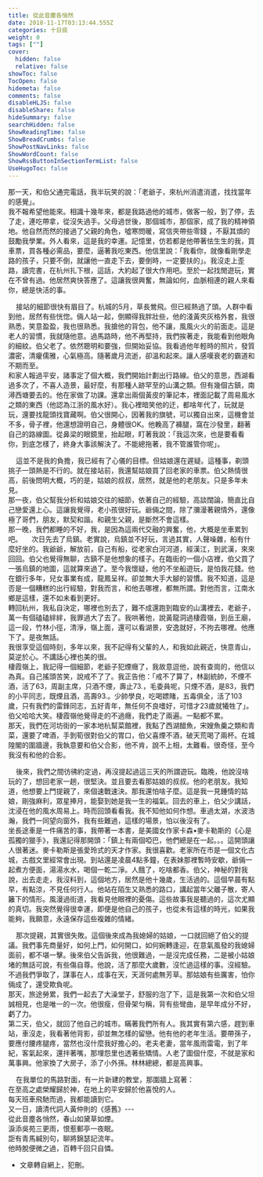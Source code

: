 ```yaml
---
title: 從此音塵各悄然
date: 2018-11-17T03:13:44.555Z
categories: 十日痰
weight: 0
tags: [""]
cover:
  hidden: false
  relative: false
showToc: false
TocOpen: false
hidemeta: false
comments: false
disableHLJS: false
disableShare: false
hideSummary: false
searchHidden: false
ShowReadingTime: false
ShowBreadCrumbs: false
ShowPostNavLinks: false
ShowWordCount: false
ShowRssButtonInSectionTermList: false
UseHugoToc: false
---
```


那一天，和伯父通完電話，我半玩笑的說：「老爺子，來杭州消遣消遣，找找當年的感覺」。  
我不報希望他能來。相識十幾年來，都是我路過他的城市，做客一般，到了停，去了走，連吃帶拿，從沒失過手。父母過世後，那個城市，那個家，成了我的精神領地。他自然而然的接過了父親的角色，噓寒問暖，寫信夾帶些零錢 ，不厭其煩的鼓勵我學業。外人看來，這是我的幸運。記憶里，仿若都是他帶著怯生生的我，買車票，買各種必需品，要麼，逼著我吃東西。他信里說：「我看你，就像看剛學走路的孩子，只要不倒，就讓他一直走下去，要倒時，一定要扶的」。我沒走上歪路，讀完書，在杭州扎下根，這話，大約起了很大作用吧。至於一起找閒遊玩，實在不曾有過。他居然爽快答應了。這讓我很興奮，無論如何，血脈相連的親人來看你，總是快活的事。  

    接站的細節很快有眉目了。杭城的5月，草長鶯飛。但已經熱過了頭。人群中看到他，居然有些恍惚。倆人站一起，倒顯得我胖壯些，他的淺黃夾灰格外套，我很熟悉，笑意盈盈，我也很熟悉。我搶他的背包，他不讓，風風火火的前面走。這是老人的習慣，我就隨他意。過馬路時，他不再堅持，我們挨著走，我能看到他眼角的細紋。伯父老了。依然聰明和要強，但開始妥協。我看過他年輕時的照片，發質濃密，清癯儒雅，心氣極高。隨著歲月流逝，卻溫和起來。讓人感嘆衰老的霸道和不期而至。  
和家人報過平安，諸事定了個大概，我們開始計劃出行路線。伯父的意思，西湖看過多次了，不喜人造景，最好麼，有那種人跡罕至的山溝之類。但有幾個古鎮，南潯西塘要去的。他在家做了功課。還拿出兩個黃皮的筆記本，裡面記載了周易風水之類的東西（他認為江浙的風水好）。我心裡暗笑他的迂，都啥年代了，玩就是玩，還要找龍頭找寶藏啊。伯父很開心，因著我的旗號，可以獨自出來，這機會並不多，骨子裡，他還想證明自己，身體很OK。他輓高了褲腿，窩在沙發里，翻著自己的路線圖。從鼻梁的眼鏡里，抬起眼，盯著我說：「我這次來，也是要看看你，到底怎樣了，終身大事該解決了。不能總拖著，我不管誰管你呢」。  

    這並不是我的負擔，我已經有了心儀的目標。但姑娘還在遲疑。這種事，剃頭挑子一頭熱是不行的。就在接站前，我還幫姑娘買了回老家的車票。伯父熱情很高，前後問明大概，巧的是，姑娘的叔叔，居然，就是他的老朋友。只是多年未見。  
那一夜，伯父幫我分析和姑娘交往的細節，依著自己的經驗，高談闊論，簡直比自己戀愛還上心。這讓我覺得，老小孩很好玩。爺倆之間，除了瀰漫著親情外，還像極了哥們，朋友，默契和諧。和親生父親，是斷然不會這樣。  
那一晚，我們都睡的不好，我，是因為這兩代交融的興奮，他，大概是坐車累到吧。
    次日先去了烏鎮。老實說，烏鎮並不好玩，言過其實，人聲噪雜，船有什麼好坐的。我爺爺，解放前，自己有船，從老家白河河道，經漢江，到武漢，來來回回。伯父也覺得無聊，古鎮不是他想象的樣子。在臨街的一個小店裡，伯父買了一張烏鎮的地圖，這就算來過了。至今我懷疑，他的不坐船遊玩，是怕我花錢。他在銀行多年，兒女事業有成，龍鳳呈祥。卻並無大手大腳的習慣。我不知道，這是否是一個糟糕的出行經驗，對我而言，和他去哪裡，都無所謂。對他而言，江南水鄉是這樣，還不如未看到更好。  
轉回杭州，我私自決定，哪裡也別去了，難不成還跑到臨安的山溝裡去，老爺子，萬一有個磕磕絆絆，我罪過大了去了。我哄著他，說黃龍洞過棲霞嶺，到岳王廟，這一段，竹林小徑，清淨，嶺上面，還可以看湖景，安逸就好，不拘去哪裡。他應下了。是夜無話。  
我很享受這個時刻，多年以來，我不記得有父輩的人，和我如此親近，快意青山，莫逆於心。不講話心裡也美的很。  
棲霞嶺上，我記得一個細節，老爺子犯煙癮了，我故意逗他，說有查崗的，他信以為真。自己搖頭苦笑，說戒不了了。我正告他：「戒不了算了，林副統帥，不煙不酒，活了63，周副主席，只酒不煙，壽止73.，毛委員呢，只煙不酒，是83，我們的小平同志，既煙且酒，高壽93.。少帥學良，吃喝嫖賭，五毒俱全，活了103歲，只有我們的雷鋒同志，五好青年，無任何不良嗜好，可惜才23歲就犧牲了」。伯父哈哈大笑。棲霞嶺他覺得走的不過癮，我們走了兩遍。一點都不累。  
那天，我們在河坊街的一家本地杭幫菜館裡，我點了西湖醋魚，宋嫂魚羹之類和青菜，還要了啤酒，手剝筍很對伯父的胃口，伯父喜煙不酒，破天荒喝了兩杯。在城隍閣的圍牆邊，我執意要和伯父合影，他不肯，說不上相，太難看。很奇怪，至今我沒有和他的合影。  

    後來，我們之間彷彿約定過，再沒提起過這三天的所謂遊玩。臨晚，他說沒啥玩的了，想回老家一趟，很堅決。並且要去看那姑娘的叔叔。他的老朋友。我知道，他想要上門提親了，來個速戰速決。那我還怕啥子麼。這是我一見鍾情的姑娘，剛強麻利，眾星捧月，能娶到她是我一生的福氣。回去的車上，伯父少講話，沈浸在他的風水周易上。時而回頭看看我。我不知他如何作想。車過太湖，水波浩瀚，我們一同望向窗外，我有些難過，這樣的場景，怕以後沒有了。  
坐長途車是一件痛苦的事，我帶著一本書，是美國女作家卡森•麥卡勒斯的《心是孤獨的獵手》，我還記得那開頭：「鎮上有兩個啞巴，他們總是在一起。。。這開頭讓人很著迷。麥卡勒斯是張愛玲式的天才作家。我很喜歡。老家所在市是一個文化古城，古戲文里經常會出現。到站還是凌晨4點多鐘，在表妹那裡暫時安歇，爺倆一起煮方便面，湯湯水水，喝個一乾二淨。人餓了，吃啥都香。伯父，神秘的對我說，出去走走，我沒料到，這個地方，居然是他十幾歲，生活過的。這個早晨有點早，有點涼，不見任何行人。他站在陌生又熟悉的路口，講起當年父離子散，寄人籬下的情形。風漫過街道，我看見他眼裡的憂傷。這些故事我是聽過的，這次尤顯的真切。我突然覺得很幸運，即便是他自己的孩子，也從未有這樣的時光，如果我能夠，我願意，永遠保存這些複雜的情緒。  

    那次提親，其實很失敗。這個後來成為我媳婦的姑娘，一口就回絕了伯父的提議。我們事先商量好，如何上門，如何開口，如何婉轉逢迎，在意氣風發的我媳婦面前，都不堪一擊。後來伯父告訴我，他很難過，一是沒完成任務，二是被小姑娘堵的無話可說，有些傷自尊。他說，活了那麼大歲數，沒忙過這樣的事。沒經驗。不過我們爭取了，謀事在人，成事在天，天涯何處無芳草。那姑娘有些厲害，怕你倆成了，還受欺負呢。  
那天，旅途勞累，我們一起去了大澡堂子，舒服的泡了下，這是我第一次和伯父坦誠相見，也是唯一的一次。他很瘦，但骨架勻稱，背有些彎曲，是早年成分不好，虧了力。  
第二天，伯父，就回了他自己的城市。瞞著我們所有人。我其實有第六感，趕到車站，車沒走，我看著他背影，卻並無怎樣的留戀。他有他的老年生活。要帶孫子，要應付腰疼腿疼，當然也沒什麼我好擔心的。老夫老妻，當年風雨雷電，到了年紀，客氣起來，還拌著嘴，那埋怨里也透著些矯情。人老了圖個什麼，不就是家和萬事興。他家換了大房子，添了小外孫。林林總總，都是高興事。  

    在我單位的馬路對面，有一片新建的教堂，那圍牆上寫著：  
在至高之處榮耀歸於神，在地上的平安歸於他喜悅的人。  
每天班車飛馳而過，我都能讀到它。  
又一日，讀清代詞人黃仲則的《感舊》---  
從此音塵各悄然，春山如黛草如煙。  
淚添吳苑三更雨，恨惹郵亭一夜眠。  
詎有青馬緘別句，聊將錦瑟記流年。  
他時脫便微之過，百轉千回只自憐。  


* 文章轉自網上，犯刪。




